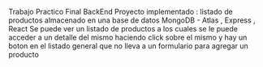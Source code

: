  Trabajo Practico Final BackEnd
 Proyecto implementado : listado de productos almacenado en una base de datos MongoDB - Atlas , Express , React
 Se puede ver un listado de productos a los cuales se le puede acceder a un detalle del mismo haciendo click sobre el mismo y hay un boton en el listado general que no lleva a un formulario para agregar un producto
